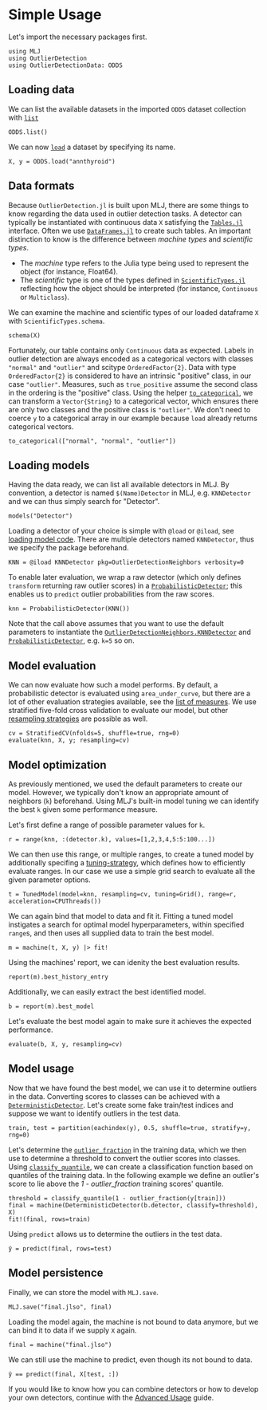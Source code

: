 # Simple Usage

Let's import the necessary packages first.

```@example simple
using MLJ
using OutlierDetection
using OutlierDetectionData: ODDS
```

## Loading data

We can list the available datasets in the imported `ODDS` dataset collection with [`list`](@ref)

```@example simple
ODDS.list()
```

We can now [`load`](@ref) a dataset by specifying its name.

```@example simple
X, y = ODDS.load("annthyroid")
```

## Data formats

Because `OutlierDetection.jl` is built upon MLJ, there are some things to know regarding the data used in outlier detection tasks. A detector can typically be instantiated with continuous data `X` satisfying the [`Tables.jl`](https://tables.juliadata.org/stable/) interface. Often we use [`DataFrames.jl`](https://dataframes.juliadata.org/stable/) to create such tables. An important distinction to know is the difference between *machine types* and *scientific types*.

- The *machine* type refers to the Julia type being used to represent the object (for instance, Float64).
- The *scientific* type is one of the types defined in [`ScientificTypes.jl`](https://juliaai.github.io/ScientificTypes.jl/stable/) reflecting how the object should be interpreted (for instance, `Continuous` or `Multiclass`).

We can examine the machine and scientific types of our loaded dataframe `X` with `ScientificTypes.schema`.

```@example simple
schema(X)
```

Fortunately, our table contains only `Continuous` data as expected. Labels in outlier detection are always encoded as a categorical vectors with classes `"normal"` and `"outlier"` and scitype `OrderedFactor{2}`. Data with type `OrderedFactor{2}` is considered to have an intrinsic "positive" class, in our case `"outlier"`. Measures, such as `true_positive` assume the second class in the ordering is the "positive" class. Using the helper [`to_categorical`](@ref), we can transform a `Vector{String}` to a categorical vector, which ensures there are only two classes and the positive class is `"outlier"`. We don't need to coerce `y` to a categorical array in our example because `load` already returns categorical vectors.

```@example simple
to_categorical(["normal", "normal", "outlier"])
```

## Loading models

Having the data ready, we can list all available detectors in MLJ. By convention, a detector is named `$(Name)Detector` in MLJ, e.g. `KNNDetector` and we can thus simply search for "Detector".

```@example simple
models("Detector")
```

Loading a detector of your choice is simple with `@load` or `@iload`, see [loading model code](https://alan-turing-institute.github.io/MLJ.jl/dev/loading_model_code/). There are multiple detectors named `KNNDetector`, thus we specify the package beforehand.

```@example simple
KNN = @iload KNNDetector pkg=OutlierDetectionNeighbors verbosity=0
```

To enable later evaluation, we wrap a raw detector (which only defines `transform` returning raw outlier scores) in a [`ProbabilisticDetector`](@ref); this enables us to `predict` outlier probabilities from the raw scores.

```@example simple
knn = ProbabilisticDetector(KNN())
```

Note that the call above assumes that you want to use the default parameters to instantiate the [`OutlierDetectionNeighbors.KNNDetector`](@ref) and [`ProbabilisticDetector`](@ref), e.g. `k=5` so on.

## Model evaluation

We can now evaluate how such a model performs. By default, a probabilistic detector is evaluated using `area_under_curve`, but there are a lot of other evaluation strategies available, see the [list of measures](https://alan-turing-institute.github.io/MLJ.jl/dev/performance_measures/#List-of-measures). We use stratified five-fold cross validation to evaluate our model, but other [resampling strategies](https://alan-turing-institute.github.io/MLJ.jl/dev/evaluating_model_performance/#Built-in-resampling-strategies) are possible as well.

```@example simple
cv = StratifiedCV(nfolds=5, shuffle=true, rng=0)
evaluate(knn, X, y; resampling=cv)
```

## Model optimization

As previously mentioned, we used the default parameters to create our model. However, we typically don't know an appropriate amount of neighbors (`k`) beforehand. Using MLJ's built-in model tuning we can identify the best `k` given some performance measure.

Let's first define a range of possible parameter values for `k`.

```@example simple
r = range(knn, :(detector.k), values=[1,2,3,4,5:5:100...])
```

We can then use this range, or multiple ranges, to create a tuned model by additionally specifing a [tuning-strategy](https://alan-turing-institute.github.io/MLJ.jl/dev/tuning_models/), which defines how to efficiently evaluate ranges. In our case we use a simple grid search to evaluate all the given parameter options.

```@example simple
t = TunedModel(model=knn, resampling=cv, tuning=Grid(), range=r, acceleration=CPUThreads())
```

We can again bind that model to data and fit it. Fitting a tuned model instigates a search for optimal model hyperparameters, within specified `range`s, and then uses all supplied data to train the best model.

```@example simple
m = machine(t, X, y) |> fit!
```

Using the machines' report, we can idenity the best evaluation results.

```@example simple
report(m).best_history_entry
```

Additionally, we can easily extract the best identified model.

```@example simple
b = report(m).best_model
```

Let's evaluate the best model again to make sure it achieves the expected performance.

```@example simple
evaluate(b, X, y, resampling=cv)
```

## Model usage

Now that we have found the best model, we can use it to determine outliers in the data. Converting scores to classes can be achieved with a [`DeterministicDetector`](@ref). Let's create some fake train/test indices and suppose we want to identify outliers in the test data.

```@example simple
train, test = partition(eachindex(y), 0.5, shuffle=true, stratify=y, rng=0)
```

Let's determine the [`outlier_fraction`](@ref) in the training data, which we then use to determine a threshold to convert the outlier scores into classes. Using [`classify_quantile`](@ref), we can create a classification function based on quantiles of the training data. In the following example we define an outlier's score to lie above the *1 - outlier_fraction* training scores' quantile.

```@example simple
threshold = classify_quantile(1 - outlier_fraction(y[train]))
final = machine(DeterministicDetector(b.detector, classify=threshold), X)
fit!(final, rows=train)
```

Using `predict` allows us to determine the outliers in the test data.

```@example simple
ŷ = predict(final, rows=test)
```

## Model persistence

Finally, we can store the model with `MLJ.save`.

```@example simple
MLJ.save("final.jlso", final)
```

Loading the model again, the machine is not bound to data anymore, but we can bind it to data if we supply `X` again.

```@example simple
final = machine("final.jlso")
```

We can still use the machine to predict, even though its not bound to data.

```@example simple
ŷ == predict(final, X[test, :])
```

If you would like to know how you can combine detectors or how to develop your own detectors, continue with the [Advanced Usage](../advanced-usage) guide.
